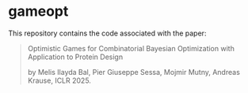 # gameopt



This repository contains the code associated with the paper:

> Optimistic Games for Combinatorial Bayesian Optimization with Application to Protein Design
> 
>  by Melis Ilayda Bal, Pier Giuseppe Sessa, Mojmir Mutny, Andreas Krause, ICLR 2025.
